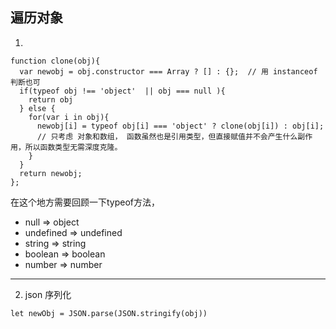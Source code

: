 
## 遍历对象
1. 
```
function clone(obj){
  var newobj = obj.constructor === Array ? [] : {};  // 用 instanceof 判断也可
  if(typeof obj !== 'object'  || obj === null ){
    return obj
  } else {
    for(var i in obj){
      newobj[i] = typeof obj[i] === 'object' ? clone(obj[i]) : obj[i]; 
      // 只考虑 对象和数组， 函数虽然也是引用类型，但直接赋值并不会产生什么副作用，所以函数类型无需深度克隆。
    }
  }
  return newobj;
};
```
在这个地方需要回顾一下typeof方法，
- null => object 
- undefined => undefined
- string => string
- boolean => boolean
- number => number
***

2. json 序列化
```
let newObj = JSON.parse(JSON.stringify(obj))
```
